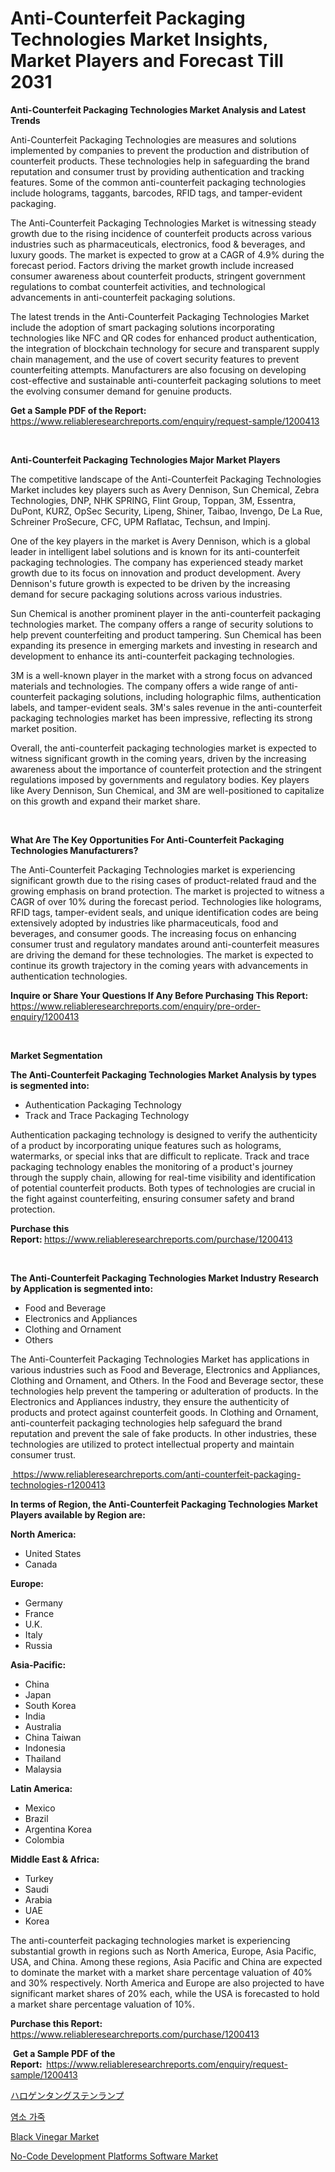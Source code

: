 <p><h1>Anti-Counterfeit Packaging Technologies Market Insights, Market Players and Forecast Till 2031</h1></p><p><strong>Anti-Counterfeit Packaging Technologies Market Analysis and Latest Trends</strong></p>
<p><p>Anti-Counterfeit Packaging Technologies are measures and solutions implemented by companies to prevent the production and distribution of counterfeit products. These technologies help in safeguarding the brand reputation and consumer trust by providing authentication and tracking features. Some of the common anti-counterfeit packaging technologies include holograms, taggants, barcodes, RFID tags, and tamper-evident packaging.</p><p>The Anti-Counterfeit Packaging Technologies Market is witnessing steady growth due to the rising incidence of counterfeit products across various industries such as pharmaceuticals, electronics, food & beverages, and luxury goods. The market is expected to grow at a CAGR of 4.9% during the forecast period. Factors driving the market growth include increased consumer awareness about counterfeit products, stringent government regulations to combat counterfeit activities, and technological advancements in anti-counterfeit packaging solutions.</p><p>The latest trends in the Anti-Counterfeit Packaging Technologies Market include the adoption of smart packaging solutions incorporating technologies like NFC and QR codes for enhanced product authentication, the integration of blockchain technology for secure and transparent supply chain management, and the use of covert security features to prevent counterfeiting attempts. Manufacturers are also focusing on developing cost-effective and sustainable anti-counterfeit packaging solutions to meet the evolving consumer demand for genuine products.</p></p>
<p><strong>Get a Sample PDF of the Report:&nbsp;</strong> <a href="https://www.reliableresearchreports.com/enquiry/request-sample/1200413">https://www.reliableresearchreports.com/enquiry/request-sample/1200413</a></p>
<p>&nbsp;</p>
<p><strong>Anti-Counterfeit Packaging Technologies Major Market Players</strong></p>
<p><p>The competitive landscape of the Anti-Counterfeit Packaging Technologies Market includes key players such as Avery Dennison, Sun Chemical, Zebra Technologies, DNP, NHK SPRING, Flint Group, Toppan, 3M, Essentra, DuPont, KURZ, OpSec Security, Lipeng, Shiner, Taibao, Invengo, De La Rue, Schreiner ProSecure, CFC, UPM Raflatac, Techsun, and Impinj.</p><p>One of the key players in the market is Avery Dennison, which is a global leader in intelligent label solutions and is known for its anti-counterfeit packaging technologies. The company has experienced steady market growth due to its focus on innovation and product development. Avery Dennison's future growth is expected to be driven by the increasing demand for secure packaging solutions across various industries.</p><p>Sun Chemical is another prominent player in the anti-counterfeit packaging technologies market. The company offers a range of security solutions to help prevent counterfeiting and product tampering. Sun Chemical has been expanding its presence in emerging markets and investing in research and development to enhance its anti-counterfeit packaging technologies.</p><p>3M is a well-known player in the market with a strong focus on advanced materials and technologies. The company offers a wide range of anti-counterfeit packaging solutions, including holographic films, authentication labels, and tamper-evident seals. 3M's sales revenue in the anti-counterfeit packaging technologies market has been impressive, reflecting its strong market position.</p><p>Overall, the anti-counterfeit packaging technologies market is expected to witness significant growth in the coming years, driven by the increasing awareness about the importance of counterfeit protection and the stringent regulations imposed by governments and regulatory bodies. Key players like Avery Dennison, Sun Chemical, and 3M are well-positioned to capitalize on this growth and expand their market share.</p></p>
<p>&nbsp;</p>
<p><strong>What Are The Key Opportunities For Anti-Counterfeit Packaging Technologies Manufacturers?</strong></p>
<p><p>The Anti-Counterfeit Packaging Technologies market is experiencing significant growth due to the rising cases of product-related fraud and the growing emphasis on brand protection. The market is projected to witness a CAGR of over 10% during the forecast period. Technologies like holograms, RFID tags, tamper-evident seals, and unique identification codes are being extensively adopted by industries like pharmaceuticals, food and beverages, and consumer goods. The increasing focus on enhancing consumer trust and regulatory mandates around anti-counterfeit measures are driving the demand for these technologies. The market is expected to continue its growth trajectory in the coming years with advancements in authentication technologies.</p></p>
<p><strong>Inquire or Share Your Questions If Any Before Purchasing This Report:</strong> <a href="https://www.reliableresearchreports.com/enquiry/pre-order-enquiry/1200413">https://www.reliableresearchreports.com/enquiry/pre-order-enquiry/1200413</a></p>
<p>&nbsp;</p>
<p><strong>Market Segmentation</strong></p>
<p><strong>The Anti-Counterfeit Packaging Technologies Market Analysis by types is segmented into:</strong></p>
<p><ul><li>Authentication Packaging Technology</li><li>Track and Trace Packaging Technology</li></ul></p>
<p><p>Authentication packaging technology is designed to verify the authenticity of a product by incorporating unique features such as holograms, watermarks, or special inks that are difficult to replicate. Track and trace packaging technology enables the monitoring of a product's journey through the supply chain, allowing for real-time visibility and identification of potential counterfeit products. Both types of technologies are crucial in the fight against counterfeiting, ensuring consumer safety and brand protection.</p></p>
<p><strong>Purchase this Report:&nbsp;</strong><a href="https://www.reliableresearchreports.com/purchase/1200413">https://www.reliableresearchreports.com/purchase/1200413</a></p>
<p>&nbsp;</p>
<p><strong>The Anti-Counterfeit Packaging Technologies Market Industry Research by Application is segmented into:</strong></p>
<p><ul><li>Food and Beverage</li><li>Electronics and Appliances</li><li>Clothing and Ornament</li><li>Others</li></ul></p>
<p><p>The Anti-Counterfeit Packaging Technologies Market has applications in various industries such as Food and Beverage, Electronics and Appliances, Clothing and Ornament, and Others. In the Food and Beverage sector, these technologies help prevent the tampering or adulteration of products. In the Electronics and Appliances industry, they ensure the authenticity of products and protect against counterfeit goods. In Clothing and Ornament, anti-counterfeit packaging technologies help safeguard the brand reputation and prevent the sale of fake products. In other industries, these technologies are utilized to protect intellectual property and maintain consumer trust.</p></p>
<p><a href="https://www.reliableresearchreports.com/anti-counterfeit-packaging-technologies-r1200413">&nbsp;https://www.reliableresearchreports.com/anti-counterfeit-packaging-technologies-r1200413</a></p>
<p><strong>In terms of Region, the Anti-Counterfeit Packaging Technologies Market Players available by Region are:</strong></p>
<p>
    <p> <strong> North America: </strong>
        <ul>
            <li>United States</li>
            <li>Canada</li>
        </ul>
        </p> 
    <p> <strong> Europe: </strong>
        <ul>
            <li>Germany</li>
            <li>France</li>
            <li>U.K.</li>
            <li>Italy</li>
            <li>Russia</li>
        </ul>
        </p> 
    <p> <strong> Asia-Pacific: </strong>
        <ul>
            <li>China</li>
            <li>Japan</li>
            <li>South Korea</li>
            <li>India</li>
            <li>Australia</li>
            <li>China Taiwan</li>
            <li>Indonesia</li>
            <li>Thailand</li>
            <li>Malaysia</li>
        </ul>
        </p> 
    <p> <strong> Latin America: </strong>
        <ul>
            <li>Mexico</li>
            <li>Brazil</li>
            <li>Argentina Korea</li>
            <li>Colombia</li>
        </ul>
        </p> 
    <p> <strong> Middle East & Africa: </strong>
        <ul>
            <li>Turkey</li>
            <li>Saudi</li>
            <li>Arabia</li>
            <li>UAE</li>
            <li>Korea</li>
        </ul>
    </p>
    </p>
<p><p>The anti-counterfeit packaging technologies market is experiencing substantial growth in regions such as North America, Europe, Asia Pacific, USA, and China. Among these regions, Asia Pacific and China are expected to dominate the market with a market share percentage valuation of 40% and 30% respectively. North America and Europe are also projected to have significant market shares of 20% each, while the USA is forecasted to hold a market share percentage valuation of 10%.</p></p>
<p><strong>Purchase this Report: </strong><a href="https://www.reliableresearchreports.com/purchase/1200413">https://www.reliableresearchreports.com/purchase/1200413</a></p>
<p>&nbsp;<strong>Get a Sample PDF of the Report:&nbsp;&nbsp;</strong><a href="https://www.reliableresearchreports.com/enquiry/request-sample/1200413">https://www.reliableresearchreports.com/enquiry/request-sample/1200413</a></p>
<p><strong></strong></p>
<p><p><a href="https://github.com/deonnorth8/Market-Research-Report-List-1/blob/main/877299461654.md">ハロゲンタングステンランプ</a></p><p><a href="https://github.com/raap8632/Market-Research-Report-List-1/blob/main/410070060726.md">염소 가죽</a></p><p><a href="https://www.linkedin.com/pulse/black-vinegar-market-offers-provide-insightful-data-time-period-yezsc">Black Vinegar Market</a></p><p><a href="https://www.linkedin.com/pulse/no-code-development-platforms-software-market-centers-gpz6e">No-Code Development Platforms Software Market</a></p></p>